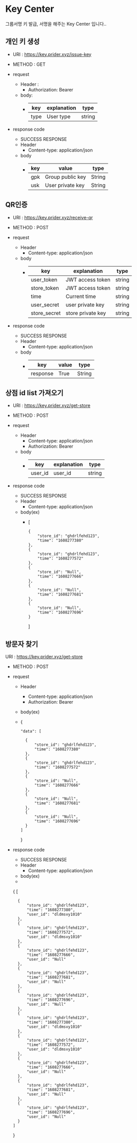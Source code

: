 # Key Center
그룹서명 키 발급, 서명을 해주는 Key Center 입니다..

## 개인 키 생성
- URI : https://key.prider.xyz/issue-key
- METHOD : GET
- request
    - Header :
        - Authorization: Bearer <Access token>
    - body: 
        - | key | explanation | type |
          |--- |--- |--- |
          | type | User type | string |
    
- response code
    - SUCCESS RESPONSE
    - Header
      - Content-type: application/json
    - body
      - | key | value | type |
        |--- |--- |--- |
        | gpk | Group public key | String |
        | usk | User private key | String |

## QR인증
- URI : https://key.prider.xyz/receive-qr
- METHOD : POST
- request
    - Header
      - Content-type: application/json
    - body
      - | key | explanation | type |
        |--- |--- |--- |
        | user_token | JWT access token | string |
        | store_token | JWT access token | string |
        | time | Current time | string |
        | user_secret | user private key | string |
        | store_secret | store private key | string |
    
- response code
    - SUCCESS RESPONSE
    - Header
      - Content-type: application/json
    - body
      - | key | value | type |
        |--- |--- |--- |
        | response | True | String |

## 상점 id list 가져오기
- URI : https://key.prider.xyz/get-store
- METHOD : POST
- request
    - Header
      - Content-type: application/json
      - Authorization: Bearer <Access token>
    - body
      - | key | explanation | type |
        |--- |--- |--- |
        | user_id | user_id | string |
        
- response code
    - SUCCESS RESPONSE
    - Header
      - Content-type: application/json
    - body(ex)
      - [
        
            {
                "store_id": "ghdrlfehd123",
                "time": "1608277380"
            },
            {
                "store_id": "ghdrlfehd123",
                "time": "1608277572"
            },
            {
                "store_id": "Null",
                "time": "1608277666"
            },
            {
                "store_id": "Null",
                "time": "1608277681"
            },
            {
                "store_id": "Null",
                "time": "1608277696"
            }
        ]
    
## 방문자 찾기
 URI : https://key.prider.xyz/get-store
- METHOD : POST
- request
    - Header
      - Content-type: application/json
      - Authorization: Bearer <Access token>
    - body(ex)
    - {
      
          "data": [
              
            {
                "store_id": "ghdrlfehd123",
                "time": "1608277380"
            },
            {
                "store_id": "ghdrlfehd123",
                "time": "1608277572"
            },
            {
                "store_id": "Null",
                "time": "1608277666"
            },
            {
                "store_id": "Null",
                "time": "1608277681"
            },
            {
                "store_id": "Null",
                "time": "1608277696"
            }
          ]
        }
      
- response code
    - SUCCESS RESPONSE
    - Header
      - Content-type: application/json
    - body(ex)
    - 
  {
    [
  
        {
            "store_id": "ghdrlfehd123",
            "time": "1608277380",
            "user_id": "dldmsvy1010"
        },
        {
            "store_id": "ghdrlfehd123",
            "time": "1608277572",
            "user_id": "dldmsvy1010"
        },
        {
            "store_id": "ghdrlfehd123",
            "time": "1608277666",
            "user_id": "Null"
        },
        {
            "store_id": "ghdrlfehd123",
            "time": "1608277681",
            "user_id": "Null"
        },
        {
            "store_id": "ghdrlfehd123",
            "time": "1608277696",
            "user_id": "Null"
        },
        {
            "store_id": "ghdrlfehd123",
            "time": "1608277380",
            "user_id": "dldmsvy1010"
        },
        {
            "store_id": "ghdrlfehd123",
            "time": "1608277572",
            "user_id": "dldmsvy1010"
        },
        {
            "store_id": "ghdrlfehd123",
            "time": "1608277666",
            "user_id": "Null"
        },
        {
            "store_id": "ghdrlfehd123",
            "time": "1608277681",
            "user_id": "Null"
        },
        {
            "store_id": "ghdrlfehd123",
            "time": "1608277696",
            "user_id": "Null"
        }
      ]
  }
